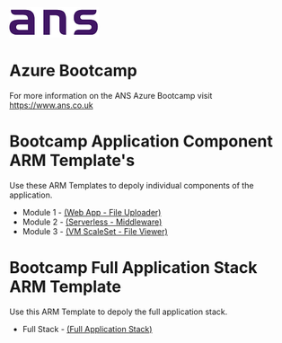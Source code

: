 ![ANS](Images/ans_logo_small.png)
# Azure Bootcamp
For more information on the ANS Azure Bootcamp  visit https://www.ans.co.uk


# Bootcamp Application Component ARM Template's
Use these ARM Templates to depoly individual components of the application.

* Module 1 - [(Web App - File Uploader)](azure-demo-fileuploader/README.md)
* Module 2 - [(Serverless - Middleware)](azure-demo-function/README.md)
* Module 3 - [(VM ScaleSet - File Viewer)](azure-demo-gallery/README.md)


# Bootcamp Full Application Stack ARM Template
Use this ARM Template to depoly the full application stack.

* Full Stack - [(Full Application Stack)](azure-demo-full-app/README.md)